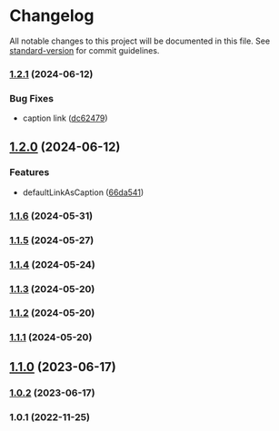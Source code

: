 # Changelog

All notable changes to this project will be documented in this file. See [standard-version](https://github.com/conventional-changelog/standard-version) for commit guidelines.

### [1.2.1](https://github.com/Matthiasc/obsidian-markup-to-markdown/compare/v1.2.0...v1.2.1) (2024-06-12)


### Bug Fixes

* caption link ([dc62479](https://github.com/Matthiasc/obsidian-markup-to-markdown/commit/dc624794e7f70b29ae5b69b4f180d1ac5cdd8fd2))

## [1.2.0](https://github.com/Matthiasc/obsidian-markup-to-markdown/compare/v1.1.6...v1.2.0) (2024-06-12)


### Features

* defaultLinkAsCaption ([66da541](https://github.com/Matthiasc/obsidian-markup-to-markdown/commit/66da541bd8784b51a411165b654d186d743db5fc))

### [1.1.6](https://github.com/Matthiasc/obsidian-markup-to-markdown/compare/v1.1.5...v1.1.6) (2024-05-31)

### [1.1.5](https://github.com/Matthiasc/obsidian-markup-to-markdown/compare/v1.1.4...v1.1.5) (2024-05-27)

### [1.1.4](https://github.com/Matthiasc/obsidian-markup-to-markdown/compare/v1.1.3...v1.1.4) (2024-05-24)

### [1.1.3](https://github.com/Matthiasc/obsidian-markup-to-markdown/compare/v1.1.2...v1.1.3) (2024-05-20)

### [1.1.2](https://github.com/Matthiasc/obsidian-markup-to-markdown/compare/v1.1.1...v1.1.2) (2024-05-20)

### [1.1.1](https://github.com/Matthiasc/obsidian-markup-to-markdown/compare/v1.1.0...v1.1.1) (2024-05-20)

## [1.1.0](https://github.com/Matthiasc/obsidian-markup-to-markdown/compare/v1.0.2...v1.1.0) (2023-06-17)

### [1.0.2](https://github.com/Matthiasc/obsidian-markup-to-markdown/compare/v1.0.1...v1.0.2) (2023-06-17)

### 1.0.1 (2022-11-25)

